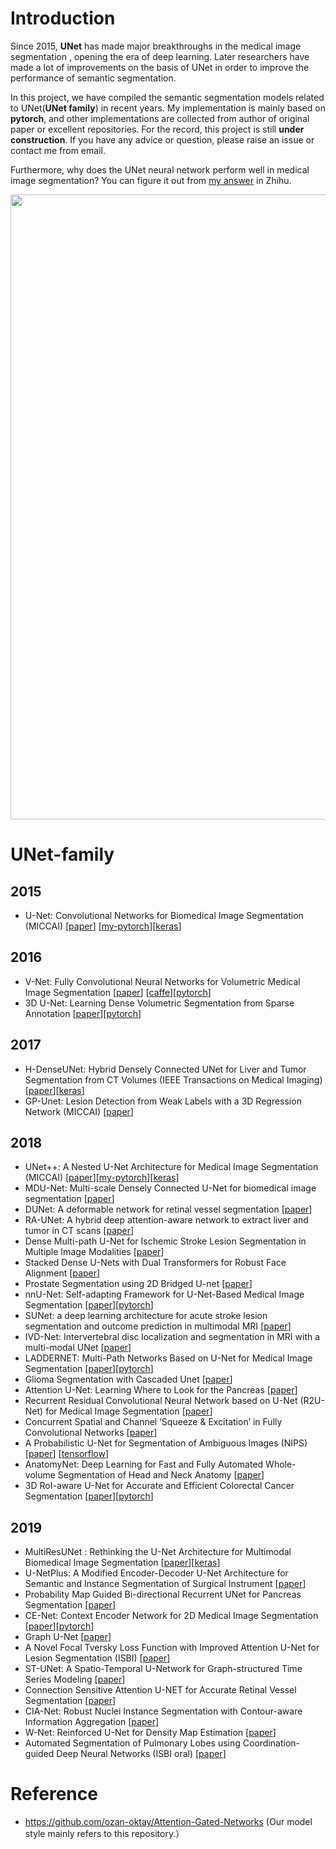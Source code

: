 # Introduction
Since 2015, **UNet** has made major breakthroughs in the medical image segmentation , opening the era of deep learning. Later researchers have made a lot of improvements on the basis of UNet in order to improve the performance of semantic segmentation.

In this project, we have compiled the semantic segmentation models related to UNet(**UNet family**) in recent years.
My implementation is mainly based on **pytorch**, and other implementations are collected from author of original paper or excellent repositories. For the record, this project is still **under construction**. If you have any advice or question, please raise an issue or contact me from email.
 
Furthermore, why does the UNet neural network perform well in medical image segmentation?
You can figure it out from [my answer](https://www.zhihu.com/question/269914775/answer/586501606) in Zhihu.

<p align="center">
  <img src="https://github.com/ShawnBIT/UNet-family/blob/master/pictures/unet.png" width="1000"/>  
</p>



# UNet-family
## 2015
  * U-Net: Convolutional Networks for Biomedical Image Segmentation (MICCAI) [[paper](https://arxiv.org/pdf/1505.04597.pdf)]  [[my-pytorch](https://github.com/ShawnBIT/UNet-family/blob/master/networks/UNet.py)][[keras](https://github.com/zhixuhao/unet)] 
## 2016 
  * V-Net: Fully Convolutional Neural Networks for Volumetric Medical Image Segmentation [[paper](http://campar.in.tum.de/pub/milletari2016Vnet/milletari2016Vnet.pdf)] [[caffe](https://github.com/faustomilletari/VNet)][[pytorch](https://github.com/mattmacy/vnet.pytorch)]
  * 3D U-Net: Learning Dense Volumetric Segmentation from Sparse Annotation [[paper](https://arxiv.org/pdf/1606.06650.pdf)][[pytorch](https://github.com/wolny/pytorch-3dunet)]
## 2017 
  * H-DenseUNet: Hybrid Densely Connected UNet for Liver and Tumor Segmentation from CT Volumes (IEEE Transactions on Medical Imaging)[[paper](https://arxiv.org/pdf/1709.07330.pdf)][[keras](https://github.com/xmengli999/H-DenseUNet)]
  * GP-Unet: Lesion Detection from Weak Labels with a 3D Regression Network (MICCAI) [[paper](https://arxiv.org/pdf/1705.07999.pdf)]
## 2018 
  * UNet++: A Nested U-Net Architecture for Medical Image Segmentation (MICCAI) [[paper](https://arxiv.org/pdf/1807.10165.pdf)][[my-pytorch](https://github.com/ShawnBIT/UNet-family/blob/master/networks/UNet_Nested.py)][[keras](https://github.com/MrGiovanni/UNetPlusPlus)]
  * MDU-Net: Multi-scale Densely Connected U-Net for biomedical image segmentation [[paper](https://arxiv.org/pdf/1812.00352.pdf)]
  * DUNet: A deformable network for retinal vessel segmentation [[paper](https://arxiv.org/pdf/1811.01206.pdf)]
  * RA-UNet: A hybrid deep attention-aware network to extract liver and tumor in CT scans [[paper](https://arxiv.org/pdf/1811.01328.pdf)]
  * Dense Multi-path U-Net for Ischemic Stroke Lesion Segmentation in Multiple Image Modalities [[paper](https://arxiv.org/pdf/1810.07003.pdf)]
  * Stacked Dense U-Nets with Dual Transformers for Robust Face Alignment [[paper](https://arxiv.org/pdf/1812.01936.pdf)]
  * Prostate Segmentation using 2D Bridged U-net [[paper](https://arxiv.org/pdf/1807.04459.pdf)]
  * nnU-Net: Self-adapting Framework for U-Net-Based Medical Image Segmentation [[paper](https://arxiv.org/pdf/1809.10486.pdf)][[pytorch](https://github.com/MIC-DKFZ/nnUNet)]
  * SUNet: a deep learning architecture for acute stroke lesion segmentation and
outcome prediction in multimodal MRI [[paper](https://arxiv.org/pdf/1810.13304.pdf)]
  * IVD-Net: Intervertebral disc localization and segmentation in MRI with a multi-modal UNet [[paper](https://arxiv.org/pdf/1811.08305.pdf)]
  * LADDERNET: Multi-Path Networks Based on U-Net for Medical Image Segmentation [[paper](https://arxiv.org/pdf/1810.07810.pdf)][[pytorch](https://github.com/juntang-zhuang/LadderNet)]
  * Glioma Segmentation with Cascaded Unet [[paper](https://arxiv.org/pdf/1810.04008.pdf)]
  * Attention U-Net: Learning Where to Look for the Pancreas [[paper](https://arxiv.org/pdf/1804.03999.pdf)]
  * Recurrent Residual Convolutional Neural Network based on U-Net (R2U-Net) for Medical Image Segmentation [[paper](https://arxiv.org/pdf/1802.06955.pdf)]
  * Concurrent Spatial and Channel ‘Squeeze & Excitation’ in Fully Convolutional Networks [[paper]](https://arxiv.org/pdf/1803.02579.pdf)
  * A Probabilistic U-Net for Segmentation of Ambiguous Images (NIPS) [[paper](https://arxiv.org/pdf/1806.05034.pdf)] [[tensorflow](https://github.com/SimonKohl/probabilistic_unet)]
  * AnatomyNet: Deep Learning for Fast and Fully Automated Whole-volume Segmentation of Head and Neck Anatomy [[paper](https://arxiv.org/pdf/1808.05238.pdf)]
  * 3D RoI-aware U-Net for Accurate and Efficient Colorectal Cancer Segmentation [[paper](https://arxiv.org/pdf/1806.10342.pdf)][[pytorch](https://github.com/huangyjhust/3D-RU-Net)]
## 2019 
  * MultiResUNet : Rethinking the U-Net Architecture for Multimodal Biomedical Image Segmentation [[paper](https://arxiv.org/pdf/1902.04049v1.pdf)][[keras](https://github.com/nibtehaz/MultiResUNet)]
  * U-NetPlus: A Modified Encoder-Decoder U-Net Architecture for Semantic and Instance Segmentation of Surgical Instrument [[paper](https://arxiv.org/pdf/1902.08994.pdf)]
  * Probability Map Guided Bi-directional Recurrent UNet for Pancreas Segmentation [[paper](https://arxiv.org/pdf/1903.00923.pdf)]
  * CE-Net: Context Encoder Network for 2D Medical Image Segmentation [[paper](https://arxiv.org/pdf/1903.02740.pdf)][[pytorch](https://github.com/Guzaiwang/CE-Net)]
  * Graph U-Net [[paper](https://openreview.net/pdf?id=HJePRoAct7)]
  * A Novel Focal Tversky Loss Function with Improved Attention U-Net for Lesion Segmentation (ISBI) [[paper](https://arxiv.org/pdf/1810.07842.pdf)]
  * ST-UNet: A Spatio-Temporal U-Network for Graph-structured Time Series Modeling [[paper](https://arxiv.org/pdf/1903.05631.pdf)]
  * Connection Sensitive Attention U-NET for Accurate Retinal Vessel Segmentation [[paper](https://arxiv.org/pdf/1903.05558.pdf)]
  * CIA-Net: Robust Nuclei Instance Segmentation with Contour-aware Information Aggregation [[paper](https://arxiv.org/pdf/1903.05358.pdf)]
  * W-Net: Reinforced U-Net for Density Map Estimation [[paper](https://arxiv.org/pdf/1903.11249.pdf)]
  * Automated Segmentation of Pulmonary Lobes using Coordination-guided Deep Neural Networks (ISBI oral) [[paper](https://arxiv.org/pdf/1904.09106.pdf)]
  


# Reference
  * https://github.com/ozan-oktay/Attention-Gated-Networks (Our model style mainly refers to this repository.）
